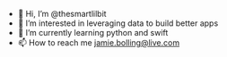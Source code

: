 - 👋 Hi, I’m @thesmartlilbit
- 👀 I’m interested in leveraging data to build better apps
- 🌱 I’m currently learning python and swift
- 📫 How to reach me jamie.bolling@live.com

<!---
thesmartlilbit/thesmartlilbit is a ✨ special ✨ repository because its `README.md` (this file) appears on your GitHub profile.
You can click the Preview link to take a look at your changes.
--->
